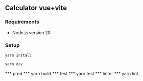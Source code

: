 ## Calculator vue+vite

### Requirements

- Node.js version 20 

### Setup

```bash
yarn install

yarn dev
```

*** prod ***
yarn build
*** test ***
yarn test
*** linter ***
yarn lint